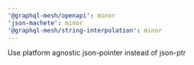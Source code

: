 ```yaml
---
'@graphql-mesh/openapi': minor
'json-machete': minor
'@graphql-mesh/string-interpolation': minor
---
```


Use platform agnostic json-pointer instead of json-ptr
